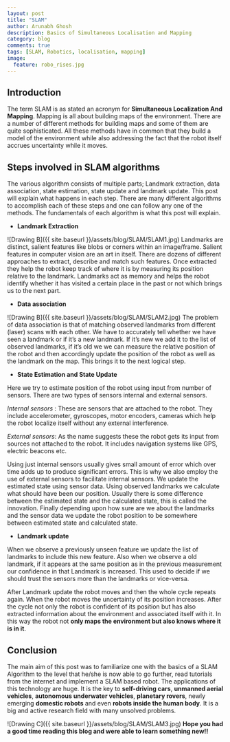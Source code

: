```yaml
---
layout: post
title: "SLAM"
author: Arunabh Ghosh
description: Basics of Simultaneous Localisation and Mapping
category: blog
comments: true
tags: [SLAM, Robotics, localisation, mapping]
image:
  feature: robo_rises.jpg
---
```


## Introduction

The term SLAM is as stated an acronym for __Simultaneous Localization And Mapping__. Mapping is all about building maps of the environment. There are a number of different methods for building maps and some of them are quite sophisticated. All these methods have in common that they build a model of the environment while also addressing the fact that the robot itself accrues uncertainty while it moves. 

## Steps involved in SLAM algorithms

The various algorithm consists of multiple parts; Landmark extraction, data association, state estimation, state update and landmark update. This post will explain what happens in each step. There are many different algorithms to accomplish each of these steps and one can follow any one of the methods. The fundamentals of each algorithm is what this post will explain.

* **Landmark Extraction**

 ![Drawing B]({{ site.baseurl }}/assets/blog/SLAM/SLAM1.jpg)
Landmarks are distinct, salient features like blobs or corners within an image/frame. Salient features in computer vision are an art in itself. There are dozens of different approaches to extract, describe and match such features. Once extracted they help the robot keep track of where it is by measuring its position relative to the landmark. Landmarks act as memory and helps the robot identify whether it has visited a certain place in the past or not which brings us to the next part.

* **Data association** 

 ![Drawing B]({{ site.baseurl }}/assets/blog/SLAM/SLAM2.jpg)
The problem of data association is that of matching observed landmarks from different (laser) scans with each other. We have to accurately tell whether we have seen a landmark or if it’s a new landmark. If it’s new we add it to the list of observed landmarks, if it’s old we we can measure the relative position of the robot and then accordingly update the position of the robot as well as the landmark on the map. This brings it to the next logical step.

* **State Estimation and State Update**

Here we try to estimate position of the robot using input from number of sensors. There are two types of sensors internal and external sensors.

*Internal sensors* : These are sensors that are attached to the robot. They include accelerometer, gyroscopes, motor encoders, cameras which help the robot localize itself without any external interference.

*External sensors*: As the name suggests these the robot gets its input from sources not attached to the robot. It includes navigation systems like GPS, electric beacons etc.

Using just internal sensors usually gives small amount of error which over time adds up to produce significant errors. This is why we also employ the use of external sensors to facilitate internal sensors. 
We update the estimated state using sensor data. Using observed landmarks we calculate what should have been our position. Usually there is some difference between the estimated state and the calculated state, this is called the innovation.
Finally depending upon how sure are we about the landmarks and the sensor data we update the robot position to be somewhere between estimated state and calculated state.



* **Landmark update**

When we observe a previously unseen feature we update the list of landmarks to include this new feature. Also when we observe a old landmark, if it appears at the same position as in the previous measurement our confidence in that Landmark is increased. This used to decide if we should trust the sensors more than the landmarks or vice-versa.


After Landmark update the robot moves and then the whole cycle repeats again. When the robot moves the uncertainty of its position increases. After the cycle not only the robot is confident of its position but has also extracted information about the environment and associated itself with it. In this way the robot not __only maps the environment but also knows where it is in it__.


## Conclusion

The main aim of this post was to familiarize one with the basics of a SLAM Algorithm to the level that he/she is now able to go further, read tutorials from the internet and implement a SLAM based robot. The applications of this technology are huge. It is the key to __self-driving cars__, __unmanned aerial vehicles__, __autonomous underwater vehicles__, __planetary rovers__, newly emerging __domestic robots__ and even __robots inside the human body__. It is a big and active research field with many unsolved problems.

 ![Drawing C]({{ site.baseurl }}/assets/blog/SLAM/SLAM3.jpg)
__Hope you had a good time reading this blog and were able to learn something new!!__ 

